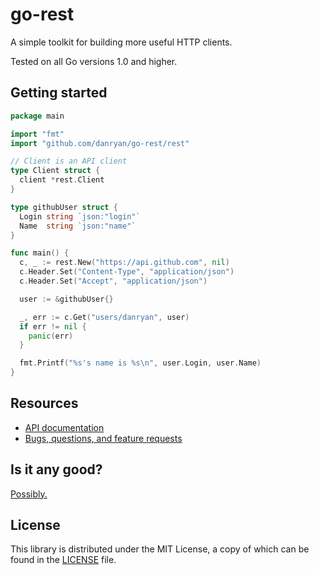 # go-rest

A simple toolkit for building more useful HTTP clients.

Tested on all Go versions 1.0 and higher.

## Getting started

```go
package main

import "fmt"
import "github.com/danryan/go-rest/rest"

// Client is an API client
type Client struct {
  client *rest.Client
}

type githubUser struct {
  Login string `json:"login"`
  Name  string `json:"name"`
}

func main() {
  c, _ := rest.New("https://api.github.com", nil)
  c.Header.Set("Content-Type", "application/json")
  c.Header.Set("Accept", "application/json")

  user := &githubUser{}

  _, err := c.Get("users/danryan", user)
  if err != nil {
    panic(err)
  }

  fmt.Printf("%s's name is %s\n", user.Login, user.Name)
}

```

## Resources

* [API documentation](http://godoc.org/github.com/danryan/go-rest)
* [Bugs, questions, and feature requests](https://github.com/danryan/go-rest/issues)

## Is it any good?

[Possibly.](http://news.ycombinator.com/item?id=3067434)

## License

This library is distributed under the MIT License, a copy of which can be found in the [LICENSE](LICENSE) file.

